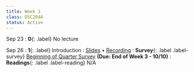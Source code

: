 ```yaml
---
title: Week 1
class: DSC204A
status: Active
---
```



Sep 23
: **0**{: .label} No lecture


Sep 26
: **1**{: .label} Introduction
  : [Slides](assets/slides/1.Introduction.pdf) &#8226; [Recording]()
: **Survey**{: .label .label-survey} [Beginning of Quarter Survey](https://docs.google.com/forms/d/e/1FAIpQLScfcE8m71xdyrvBHSQA9dy0NeinRGUpuS8ZQfRckelRmfZoAw/viewform?usp=dialog) **(Due: End of Week 3 - 10/10)**
: **Readings**{: .label .label-reading} N/A
